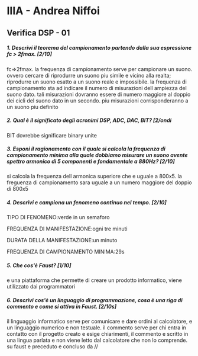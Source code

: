 # IIIA - Andrea Niffoi

## Verifica DSP - 01

##### 1. Descrivi il teorema del campionamento partendo dalla sua espressione _fc > 2fmax_. [2/10]

fc=>2fmax. la frequenza di campionamento serve per campionare un suono. ovvero cercare di riprodurre un suono piu simile e vicino alla realta; riprodurre un suono esatto a un suono reale e impossibile. la frequenza di campionamento sta ad indicare il numero di misurazioni dell ampiezza del suono dato. tali misurazioni dovranno essere di numero maggiore al doppio dei cicli del suono dato in un secondo. piu misurazioni corrisponderanno a un suono piu definito

##### 2. Qual è il significato degli acronimi _DSP_, _ADC_, _DAC_, _BIT_? [2/ondi
BIT dovrebbe significare binary unite

##### 3. Esponi il ragionamento con il quale si calcola la frequenza di campionamento minima alla quale dobbiamo misurare un suono avente spettro armonico di 5 componenti e fondamentale a _880Hz_? [2/10]

si calcola la frequenza dell armonica superiore che e uguale a 800x5. la freguenza di campionamento sara uguale a un numero maggiore del doppio di 800x5

##### 4. Descrivi e campiona un fenomeno continuo nel tempo. [2/10]

TIPO DI FENOMENO:verde in un semaforo 

FREQUENZA DI MANIFESTAZIONE:ogni tre minuti

DURATA DELLA MANIFESTAZIONE:un minuto

FREQUENZA DI CAMPIONAMENTO MINIMA:29s

##### 5. Che cos'è _Faust_? [1/10]

e una piattaforma che permette di creare un prodotto informatico, viene utilizzato dai programmatori

##### 6. Descrivi cos'è un linguaggio di programmazione, cosa è una riga di commento e come si attiva in _Faust_. [2/10s]

il linguaggio informatico serve per comunicare e dare ordini al calcolatore, e un linguaggio numerico e non testuale. il commento serve per chi entra in contatto con il progetto creato e esige chiarimenti, il commento e scritto in una lingua parlata e non viene letto dal calcolatore che non lo comprende. su faust e preceduto e concluso da //
